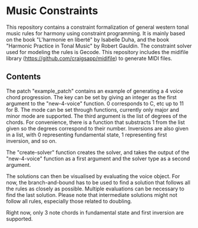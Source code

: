 # Music Constraints
This repository contains a constraint formalization of general western tonal music rules for harmony using constraint programming. It is mainly based on the book "L'harmonie en liberté" by Isabelle Duha, and the book "Harmonic Practice in Tonal Music" by Robert Gauldin. The constraint solver used for modeling the rules is Gecode. This repository includes the midifile library (https://github.com/craigsapp/midifile) to generate MIDI files.

## Contents

The patch "example_patch" contains an example of generating a 4 voice chord progression. The key can be set by giving an integer as the first argument to the "new-4-voice" function. 0 corresponds to C, etc up to 11 for B. The mode can be set through functions, currently only major and minor mode are supported. The third argument is the list of degrees of the chords. For convenience, there is a function that substracts 1 from the list given so the degrees correspond to their number. Inversions are also given in a list, with 0 representing fundamental state, 1 representing first inversion, and so on.

The "create-solver" function creates the solver, and takes the output of the "new-4-voice" function as a first argument and the solver type as a second argument. 

The solutions can then be visualised by evaluating the voice object. For now, the branch-and-bound has to be used to find a solution that follows all the rules as closely as possible. Multiple evaluations can be necessary to find the last solution. Please note that intermediate solutions might not follow all rules, especially those related to doubling.

Right now, only 3 note chords in fundamental state and first inversion are supported.
